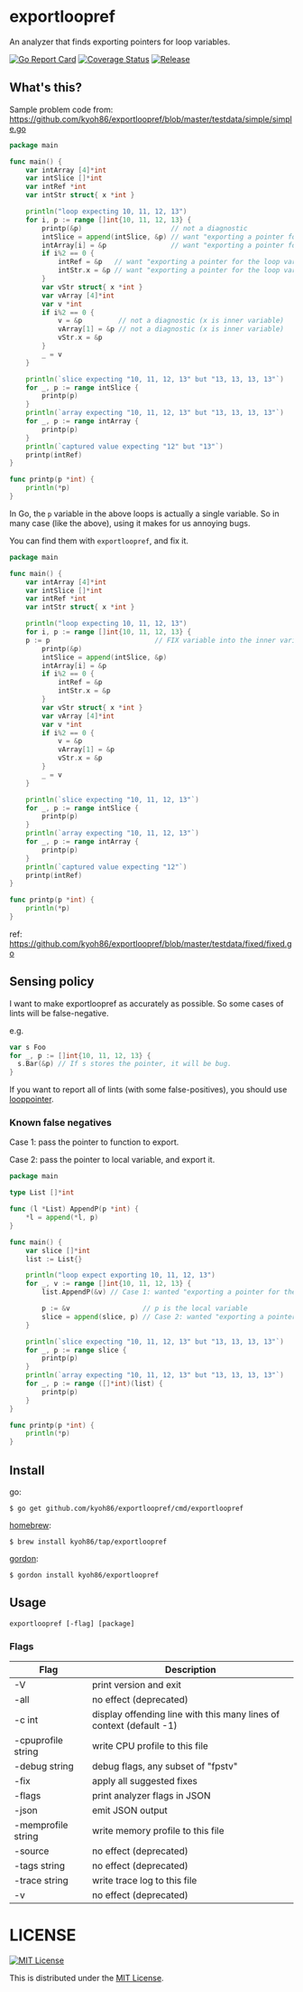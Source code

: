 # exportloopref

An analyzer that finds exporting pointers for loop variables.

[![Go Report Card](https://goreportcard.com/badge/github.com/kyoh86/exportloopref)](https://goreportcard.com/report/github.com/kyoh86/exportloopref)
[![Coverage Status](https://img.shields.io/codecov/c/github/kyoh86/exportloopref.svg)](https://codecov.io/gh/kyoh86/exportloopref)
[![Release](https://github.com/kyoh86/exportloopref/workflows/Release/badge.svg)](https://github.com/kyoh86/exportloopref/releases)

## What's this?

Sample problem code from: https://github.com/kyoh86/exportloopref/blob/master/testdata/simple/simple.go

```go
package main

func main() {
	var intArray [4]*int
	var intSlice []*int
	var intRef *int
	var intStr struct{ x *int }

	println("loop expecting 10, 11, 12, 13")
	for i, p := range []int{10, 11, 12, 13} {
		printp(&p)                      // not a diagnostic
		intSlice = append(intSlice, &p) // want "exporting a pointer for the loop variable p"
		intArray[i] = &p                // want "exporting a pointer for the loop variable p"
		if i%2 == 0 {
			intRef = &p   // want "exporting a pointer for the loop variable p"
			intStr.x = &p // want "exporting a pointer for the loop variable p"
		}
		var vStr struct{ x *int }
		var vArray [4]*int
		var v *int
		if i%2 == 0 {
			v = &p         // not a diagnostic (x is inner variable)
			vArray[1] = &p // not a diagnostic (x is inner variable)
			vStr.x = &p
		}
		_ = v
	}

	println(`slice expecting "10, 11, 12, 13" but "13, 13, 13, 13"`)
	for _, p := range intSlice {
		printp(p)
	}
	println(`array expecting "10, 11, 12, 13" but "13, 13, 13, 13"`)
	for _, p := range intArray {
		printp(p)
	}
	println(`captured value expecting "12" but "13"`)
	printp(intRef)
}

func printp(p *int) {
	println(*p)
}
```

In Go, the `p` variable in the above loops is actually a single variable.
So in many case (like the above), using it makes for us annoying bugs.

You can find them with `exportloopref`, and fix it.

```go
package main

func main() {
	var intArray [4]*int
	var intSlice []*int
	var intRef *int
	var intStr struct{ x *int }

	println("loop expecting 10, 11, 12, 13")
	for i, p := range []int{10, 11, 12, 13} {
    p := p                          // FIX variable into the inner variable
		printp(&p)
		intSlice = append(intSlice, &p) 
		intArray[i] = &p
		if i%2 == 0 {
			intRef = &p
			intStr.x = &p
		}
		var vStr struct{ x *int }
		var vArray [4]*int
		var v *int
		if i%2 == 0 {
			v = &p
			vArray[1] = &p
			vStr.x = &p
		}
		_ = v
	}

	println(`slice expecting "10, 11, 12, 13"`)
	for _, p := range intSlice {
		printp(p)
	}
	println(`array expecting "10, 11, 12, 13"`)
	for _, p := range intArray {
		printp(p)
	}
	println(`captured value expecting "12"`)
	printp(intRef)
}

func printp(p *int) {
	println(*p)
}
```

ref: https://github.com/kyoh86/exportloopref/blob/master/testdata/fixed/fixed.go

## Sensing policy

I want to make exportloopref as accurately as possible.
So some cases of lints will be false-negative.

e.g.

```go
var s Foo
for _, p := []int{10, 11, 12, 13} {
  s.Bar(&p) // If s stores the pointer, it will be bug.
}
```

If you want to report all of lints (with some false-positives),
you should use [looppointer](https://github.com/kyoh86/looppointer).

### Known false negatives

Case 1: pass the pointer to function to export.

Case 2: pass the pointer to local variable, and export it.

```go
package main

type List []*int

func (l *List) AppendP(p *int) {
	*l = append(*l, p)
}

func main() {
	var slice []*int
	list := List{}

	println("loop expect exporting 10, 11, 12, 13")
	for _, v := range []int{10, 11, 12, 13} {
		list.AppendP(&v) // Case 1: wanted "exporting a pointer for the loop variable v", but cannot be found

		p := &v                  // p is the local variable
		slice = append(slice, p) // Case 2: wanted "exporting a pointer for the loop variable v", but cannot be found
	}

	println(`slice expecting "10, 11, 12, 13" but "13, 13, 13, 13"`)
	for _, p := range slice {
		printp(p)
	}
	println(`array expecting "10, 11, 12, 13" but "13, 13, 13, 13"`)
	for _, p := range ([]*int)(list) {
		printp(p)
	}
}

func printp(p *int) {
	println(*p)
}
```

## Install

go:

```console
$ go get github.com/kyoh86/exportloopref/cmd/exportloopref
```

[homebrew](https://brew.sh/):

```console
$ brew install kyoh86/tap/exportloopref
```

[gordon](https://github.com/kyoh86/gordon):

```console
$ gordon install kyoh86/exportloopref
```

## Usage

```
exportloopref [-flag] [package]
```

### Flags

| Flag | Description |
| --- | --- |
| -V                 | print version and exit |
| -all               | no effect (deprecated) |
| -c int             | display offending line with this many lines of context (default -1) |
| -cpuprofile string | write CPU profile to this file |
| -debug string      | debug flags, any subset of "fpstv" |
| -fix               | apply all suggested fixes |
| -flags             | print analyzer flags in JSON |
| -json              | emit JSON output |
| -memprofile string | write memory profile to this file |
| -source            | no effect (deprecated) |
| -tags string       | no effect (deprecated) |
| -trace string      | write trace log to this file |
| -v                 | no effect (deprecated) |

# LICENSE

[![MIT License](http://img.shields.io/badge/license-MIT-blue.svg)](http://www.opensource.org/licenses/MIT)

This is distributed under the [MIT License](http://www.opensource.org/licenses/MIT).
